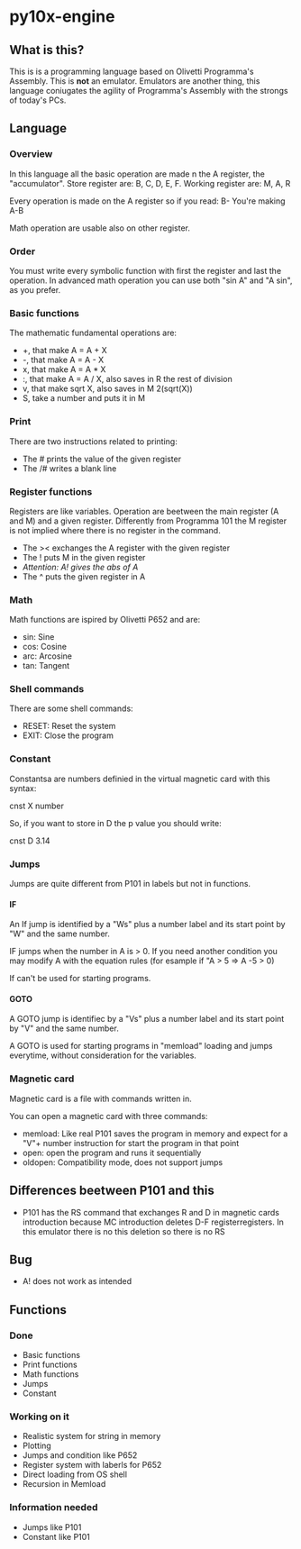 # py10x-engine

## What is this?
This is is a programming language based on Olivetti Programma's Assembly.
This is **not** an emulator. Emulators are another thing, this language coniugates the agility of Programma's Assembly with the strongs of today's PCs.

## Language
### Overview
In this language all the basic operation are made n the A register, the "accumulator". 
Store register are: B, C, D, E, F.
Working register are: M, A, R

Every operation is made on the A register so if you read:
B-
You're making
A-B

Math operation are usable also on other register.

### Order
You must write every symbolic function with first the register and last the operation. In advanced math operation you can use both "sin A" and "A sin", as you prefer.

### Basic functions
The mathematic fundamental operations are:
* +, that make A = A + X
* -, that make A = A - X
* x, that make A = A * X
* :, that make A = A / X, also saves in R the rest of division
* v, that make sqrt X, also saves in M 2(sqrt(X))
* S, take a number and puts it in M

### Print
There are two instructions related to printing:
* The # prints the value of the given register
* The /# writes a blank line
### Register functions
Registers are like variables. Operation are beetween the main register (A and M) and a given register. Differently from Programma 101 the M register is not implied where there is no register in the command.
* The >< exchanges the A register with the given register
* The ! puts M in the given register
* *Attention: A! gives the abs of A*
* The ^ puts the given register in A

### Math
Math functions are ispired by Olivetti P652 and are:
* sin: Sine
* cos: Cosine
* arc: Arcosine
* tan: Tangent

### Shell commands
There are some shell commands:
* RESET: Reset the system
* EXIT: Close the program
### Constant
Constantsa are numbers definied in the virtual magnetic card with this syntax:

cnst X number

So, if you want to store in D the p value you should write:

cnst D 3.14

### Jumps
Jumps are quite different from P101 in labels but not in functions.

#### IF
An If jump is identified by a "Ws" plus a number label and its start point by "W" and the same number.

IF jumps when the number in A is > 0. If you need another condition you may modify A with the equation rules (for esample if "A > 5 => A -5 > 0)

If can't be used for starting programs.
#### GOTO
A GOTO jump is identifiec by a "Vs" plus a number label and its start point by "V" and the same number.

A GOTO is used for starting programs in "memload" loading and jumps everytime, without consideration for the variables.

### Magnetic card
Magnetic card is a file with commands written in.

You can open a magnetic card with three commands:

* memload: Like real P101 saves the program in memory and expect for a "V"+ number instruction for start the program in that point
* open: open the program and runs it sequentially
* oldopen: Compatibility mode, does not support jumps

## Differences beetween P101 and this
* P101 has the RS command that exchanges R and D in magnetic cards introduction because MC introduction deletes D-F registerregisters. In this emulator there is no this deletion so there is no RS

## Bug
* A! does not work as intended
## Functions
### Done
* Basic functions
* Print functions
* Math functions
* Jumps
* Constant
### Working on it
* Realistic system for string in memory
* Plotting
* Jumps and condition like P652
* Register system with laberls for P652
* Direct loading from OS shell
* Recursion in Memload

### Information needed
* Jumps like P101
* Constant like P101
